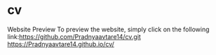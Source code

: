 # cv
Website Preview To preview the website, simply click on the following link:https://github.com/Pradnyaavtare14/cv.git
 https://Pradnyaavtare14.github.io/cv/
